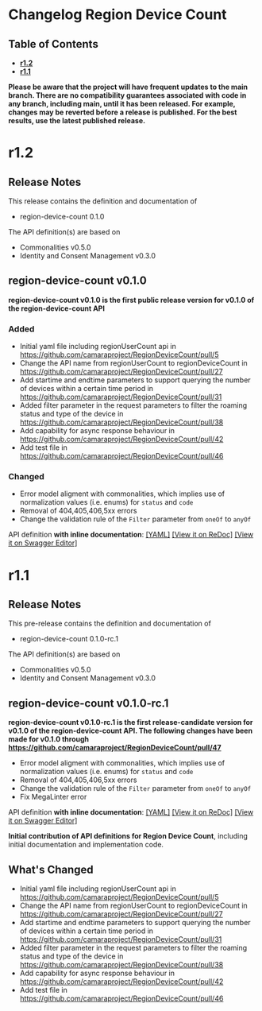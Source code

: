 # Changelog Region Device Count

## Table of Contents
- **[r1.2](#r12)**
- **[r1.1](#r11)**

**Please be aware that the project will have frequent updates to the main branch. There are no compatibility guarantees associated with code in any branch, including main, until it has been released. For example, changes may be reverted before a release is published. For the best results, use the latest published release.**


# r1.2

## Release Notes

This release contains the definition and documentation of
* region-device-count 0.1.0

The API definition(s) are based on
* Commonalities v0.5.0
* Identity and Consent Management v0.3.0

## region-device-count v0.1.0

**region-device-count v0.1.0 is the first public release version for v0.1.0 of the region-device-count API**

### Added
* Initial yaml file including regionUserCount api in https://github.com/camaraproject/RegionDeviceCount/pull/5
* Change the API name from regionUserCount to regionDeviceCount in https://github.com/camaraproject/RegionDeviceCount/pull/27
* Add startime and endtime parameters to support querying the number of devices within a certain time period in https://github.com/camaraproject/RegionDeviceCount/pull/31
* Added filter parameter in the request parameters to filter the roaming status and type of the device in https://github.com/camaraproject/RegionDeviceCount/pull/38
* Add capability for async response behaviour in https://github.com/camaraproject/RegionDeviceCount/pull/42
* Add test file in https://github.com/camaraproject/RegionDeviceCount/pull/46

### Changed
* Error model aligment with commonalities, which implies use of normalization values (i.e. enums) for `status` and `code`
* Removal of 404,405,406,5xx errors
* Change the validation rule of the `Filter` parameter from `oneOf` to `anyOf`


 API definition **with inline documentation**:
[[YAML]](https://github.com/camaraproject/RegionDeviceCount/blob/r1.2/code/API_definitions/region-device-count.yaml)
[[View it on ReDoc]](https://redocly.github.io/redoc/?url=https://raw.githubusercontent.com/camaraproject/RegionDeviceCount/r1.2/code/API_definitions/region-device-count.yaml&nocors)
[[View it on Swagger Editor]](https://editor.swagger.io/?url=https://raw.githubusercontent.com/camaraproject/RegionDeviceCount/r1.2/code/API_definitions/region-device-count.yaml)

# r1.1
## Release Notes

This pre-release contains the definition and documentation of
* region-device-count 0.1.0-rc.1

The API definition(s) are based on
* Commonalities v0.5.0
* Identity and Consent Management v0.3.0


## region-device-count v0.1.0-rc.1

**region-device-count v0.1.0-rc.1 is the first release-candidate version for v0.1.0 of the region-device-count API. The following changes have been made for v0.1.0 through https://github.com/camaraproject/RegionDeviceCount/pull/47**

  * Error model aligment with commonalities, which implies use of normalization values (i.e. enums) for `status` and `code`
  * Removal of 404,405,406,5xx errors
  * Change the validation rule of the `Filter` parameter from `oneOf` to `anyOf`
  * Fix MegaLinter error

 API definition **with inline documentation**:
[[YAML]](https://github.com/camaraproject/RegionDeviceCount/blob/r1.1/code/API_definitions/region-device-count.yaml)
[[View it on ReDoc]](https://redocly.github.io/redoc/?url=https://raw.githubusercontent.com/camaraproject/RegionDeviceCount/r1.1/code/API_definitions/region-device-count.yaml&nocors)
[[View it on Swagger Editor]](https://editor.swagger.io/?url=https://raw.githubusercontent.com/camaraproject/RegionDeviceCount/r1.1/code/API_definitions/region-device-count.yaml)

**Initial contribution of API definitions for Region Device Count**, including initial documentation and implementation code.

## What's Changed
* Initial yaml file including regionUserCount api in https://github.com/camaraproject/RegionDeviceCount/pull/5
* Change the API name from regionUserCount to regionDeviceCount in https://github.com/camaraproject/RegionDeviceCount/pull/27
* Add startime and endtime parameters to support querying the number of devices within a certain time period in https://github.com/camaraproject/RegionDeviceCount/pull/31
* Added filter parameter in the request parameters to filter the roaming status and type of the device in https://github.com/camaraproject/RegionDeviceCount/pull/38
* Add capability for async response behaviour in https://github.com/camaraproject/RegionDeviceCount/pull/42
* Add test file in https://github.com/camaraproject/RegionDeviceCount/pull/46



